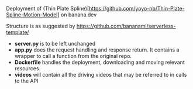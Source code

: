 Deployment of (Thin Plate Spline)[https://github.com/yoyo-nb/Thin-Plate-Spline-Motion-Model] on banana.dev

Structure is as suggested by https://github.com/bananaml/serverless-template/

- __server.py__ is to be left unchanged 
- __app.py__ does the request handling and response return. It contains a wrapper to call a function from the original repo. 
- __Dockerfile__ handles the deployment, downloading and moving relevant resources.
- __videos__ will contain all the driving videos that may be referred to in calls to the API  